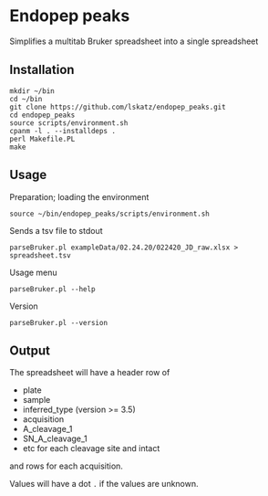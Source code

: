 # Endopep peaks

Simplifies a multitab Bruker spreadsheet into a single spreadsheet

## Installation

    mkdir ~/bin
    cd ~/bin
    git clone https://github.com/lskatz/endopep_peaks.git
    cd endopep_peaks
    source scripts/environment.sh
    cpanm -l . --installdeps .
    perl Makefile.PL
    make

## Usage

Preparation; loading the environment

    source ~/bin/endopep_peaks/scripts/environment.sh

Sends a tsv file to stdout

    parseBruker.pl exampleData/02.24.20/022420_JD_raw.xlsx > spreadsheet.tsv

Usage menu

    parseBruker.pl --help

Version
    
    parseBruker.pl --version

## Output

The spreadsheet will have a header row of

* plate
* sample
* inferred\_type (version >= 3.5)
* acquisition
* A\_cleavage\_1
* SN\_A\_cleavage\_1
* etc for each cleavage site and intact

and rows for each acquisition.

Values will have a dot `.` if the values are unknown.

